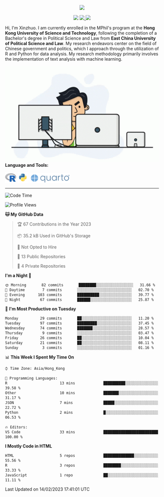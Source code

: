 <div align='center'>
<img src='https://readme-typing-svg.herokuapp.com?font=ubuntu&color=4d3900&center=true&lines=HKUST+Mphil+in+SOSC;Focus+on+China;Code+for+PoliSci'/>
</div>


<p align='center'>
<a href='mailto:carlh.stoner@gmail.com' target='_blank'>
        <img src='https://img.shields.io/badge/Gmail-D14836?style=for-the-badge&logo=gmail&logoColor=white'/></a>
 <a href='https://www.linkedin.com/in/xinzhuo-huang-5161011ba/' target='_blank'>
        <img src='https://img.shields.io/badge/linkedin%20-%230077B5.svg?&style=for-the-badge&logo=linkedin&logoColor=white'/>
    </a>
 <img src='https://vbr.wocr.tk/badge?page_id=xinzhuohkust&style=for-the-badge&logo=Github&color=16a085'>  
    </p>
    
 Hi, I'm Xinzhuo. I am currently enrolled in the MPhil's program at the **Hong Kong University of Science and Technology**, following the completion of a Bachelor's degree in Political Science and Law from **East China University of Political Science and Law**. My research endeavors center on the field of Chinese government and politics, which I approach through the utilization of R and Python for data analysis. My research methodology primarily involves the implementation of text analysis with machine learning.




<img align='right' src="https://github.com/xinzhuohkust/xinzhuohkust/blob/main/programmer.gif" width="590">




**Language and Tools:**  

<code><img height="36" src="https://raw.githubusercontent.com/github/explore/80688e429a7d4ef2fca1e82350fe8e3517d3494d/topics/r/r.png"></code>
<code><img height="36" src="https://raw.githubusercontent.com/github/explore/80688e429a7d4ef2fca1e82350fe8e3517d3494d/topics/python/python.png"></code>
<code><img height="32" src="https://github.com/quarto-dev/quarto-r/blob/main/man/figures/quarto.png"></code>

---
<!--START_SECTION:waka-->
![Code Time](http://img.shields.io/badge/Code%20Time-33%20mins-blue)

![Profile Views](http://img.shields.io/badge/Profile%20Views-433-blue)

**🐱 My GitHub Data** 

> 🏆 67 Contributions in the Year 2023
 > 
> 📦 35.2 kB Used in GitHub's Storage 
 > 
> 🚫 Not Opted to Hire
 > 
> 📜 13 Public Repositories 
 > 
> 🔑 4 Private Repositories  
 > 
**I'm a Night 🦉** 

```text
🌞 Morning       82 commits       ████████░░░░░░░░░░░░░░░░░   31.66 % 
🌆 Daytime        7 commits       ░░░░░░░░░░░░░░░░░░░░░░░░░   02.70 % 
🌃 Evening      103 commits       ██████████░░░░░░░░░░░░░░░   39.77 % 
🌙 Night         67 commits       ██████░░░░░░░░░░░░░░░░░░░   25.87 % 

```
📅 **I'm Most Productive on Tuesday** 

```text
Monday          29 commits       ██░░░░░░░░░░░░░░░░░░░░░░░   11.20 % 
Tuesday         97 commits       █████████░░░░░░░░░░░░░░░░   37.45 % 
Wednesday       74 commits       ███████░░░░░░░░░░░░░░░░░░   28.57 % 
Thursday         9 commits       ░░░░░░░░░░░░░░░░░░░░░░░░░   03.47 % 
Friday          26 commits       ██░░░░░░░░░░░░░░░░░░░░░░░   10.04 % 
Saturday        21 commits       ██░░░░░░░░░░░░░░░░░░░░░░░   08.11 % 
Sunday           3 commits       ░░░░░░░░░░░░░░░░░░░░░░░░░   01.16 % 

```


📊 **This Week I Spent My Time On** 

```text
⌚︎ Time Zone: Asia/Hong_Kong

💬 Programming Languages: 
R                        13 mins             ██████████░░░░░░░░░░░░░░░   39.58 % 
Other                    10 mins             ███████░░░░░░░░░░░░░░░░░░   31.17 % 
JSON                     7 mins              █████░░░░░░░░░░░░░░░░░░░░   22.72 % 
Python                   2 mins              █░░░░░░░░░░░░░░░░░░░░░░░░   06.53 % 

🔥 Editors: 
VS Code                  33 mins             █████████████████████████   100.00 % 

```

**I Mostly Code in HTML** 

```text
HTML                     5 repos             ██████████████░░░░░░░░░░░   55.56 % 
R                        3 repos             ████████░░░░░░░░░░░░░░░░░   33.33 % 
JavaScript               1 repo              ██░░░░░░░░░░░░░░░░░░░░░░░   11.11 % 

```



 Last Updated on 14/02/2023 17:41:01 UTC
<!--END_SECTION:waka-->
    
    
    
    
    
    
    
    
